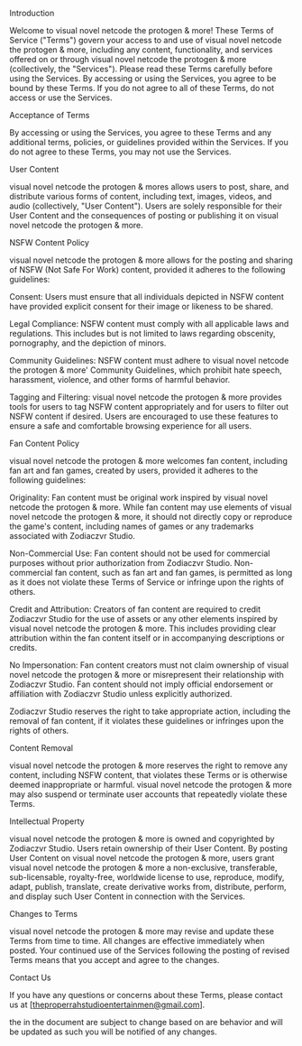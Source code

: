 Introduction

Welcome to visual novel netcode the protogen & more! These Terms of Service ("Terms") govern your access to and use of visual novel netcode the protogen & more, including any content, functionality, and services offered on or through visual novel netcode the protogen & more (collectively, the "Services"). Please read these Terms carefully before using the Services. By accessing or using the Services, you agree to be bound by these Terms. If you do not agree to all of these Terms, do not access or use the Services.

Acceptance of Terms

By accessing or using the Services, you agree to these Terms and any additional terms, policies, or guidelines provided within the Services. If you do not agree to these Terms, you may not use the Services.

User Content

visual novel netcode the protogen & mores allows users to post, share, and distribute various forms of content, including text, images, videos, and audio (collectively, "User Content"). Users are solely responsible for their User Content and the consequences of posting or publishing it on visual novel netcode the protogen & more.

NSFW Content Policy

visual novel netcode the protogen & more allows for the posting and sharing of NSFW (Not Safe For Work) content, provided it adheres to the following guidelines:

Consent: Users must ensure that all individuals depicted in NSFW content have provided explicit consent for their image or likeness to be shared.

Legal Compliance: NSFW content must comply with all applicable laws and regulations. This includes but is not limited to laws regarding obscenity, pornography, and the depiction of minors.

Community Guidelines: NSFW content must adhere to visual novel netcode the protogen & more' Community Guidelines, which prohibit hate speech, harassment, violence, and other forms of harmful behavior.

Tagging and Filtering: visual novel netcode the protogen & more provides tools for users to tag NSFW content appropriately and for users to filter out NSFW content if desired. Users are encouraged to use these features to ensure a safe and comfortable browsing experience for all users.

Fan Content Policy

visual novel netcode the protogen & more welcomes fan content, including fan art and fan games, created by users, provided it adheres to the following guidelines:

Originality: Fan content must be original work inspired by visual novel netcode the protogen & more. While fan content may use elements of visual novel netcode the protogen & more, it should not directly copy or reproduce the game's content, including names of games or any trademarks associated with Zodiaczvr Studio.

Non-Commercial Use: Fan content should not be used for commercial purposes without prior authorization from Zodiaczvr Studio. Non-commercial fan content, such as fan art and fan games, is permitted as long as it does not violate these Terms of Service or infringe upon the rights of others.

Credit and Attribution: Creators of fan content are required to credit Zodiaczvr Studio for the use of assets or any other elements inspired by visual novel netcode the protogen & more. This includes providing clear attribution within the fan content itself or in accompanying descriptions or credits.

No Impersonation: Fan content creators must not claim ownership of visual novel netcode the protogen & more or misrepresent their relationship with Zodiaczvr Studio. Fan content should not imply official endorsement or affiliation with Zodiaczvr Studio unless explicitly authorized.

Zodiaczvr Studio reserves the right to take appropriate action, including the removal of fan content, if it violates these guidelines or infringes upon the rights of others.

Content Removal

visual novel netcode the protogen & more reserves the right to remove any content, including NSFW content, that violates these Terms or is otherwise deemed inappropriate or harmful. visual novel netcode the protogen & more may also suspend or terminate user accounts that repeatedly violate these Terms.

Intellectual Property

visual novel netcode the protogen & more is owned and copyrighted by Zodiaczvr Studio. Users retain ownership of their User Content. By posting User Content on visual novel netcode the protogen & more, users grant visual novel netcode the protogen & more a non-exclusive, transferable, sub-licensable, royalty-free, worldwide license to use, reproduce, modify, adapt, publish, translate, create derivative works from, distribute, perform, and display such User Content in connection with the Services.

Changes to Terms

visual novel netcode the protogen & more may revise and update these Terms from time to time. All changes are effective immediately when posted. Your continued use of the Services following the posting of revised Terms means that you accept and agree to the changes.

Contact Us

If you have any questions or concerns about these Terms, please contact us at [theproperrahstudioentertainmen@gmail.com].

the in the document are subject to change based on are behavior and will be updated as such you will be notified of any changes.
